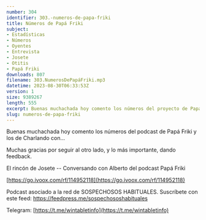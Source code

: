 ```yaml
---
number: 304
identifier: 303.-numeros-de-papa-friki
title: Números de Papá Friki
subject:
- Estadísticas
- Números
- Oyentes
- Entrevista
- Josete
- Otitis
- Papá Friki
downloads: 807
filename: 303.NumerosDePapáFriki.mp3
datetime: 2023-08-30T06:33:53Z
version: 1
size: 9389267
length: 555
excerpt: Buenas muchachada hoy comento los números del proyecto de Papá Friki para daros las gracias por estar al otro lado escuchando.
slug: numeros-de-papa-friki
---
```

Buenas muchachada hoy comento los números del podcast de Papá Friki y los de Charlando con...

Muchas gracias por seguir al otro lado, y lo más importante, dando feedback.

El rincón de Josete -- Conversando con Alberto del podcast Papá Friki

[https://go.ivoox.com/rf/114952118](https://go.ivoox.com/rf/114952118)

Podcast asociado a la red de SOSPECHOSOS HABITUALES. Suscríbete con este feed: https://feedpress.me/sospechososhabituales

Telegram: [https://t.me/wintabletinfo](https://t.me/wintabletinfo)